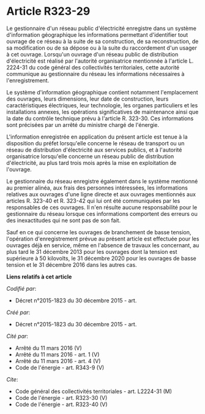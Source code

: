 # Article R323-29

Le gestionnaire d'un réseau public d'électricité enregistre dans un système d'information géographique les informations
permettant d'identifier tout ouvrage de ce réseau à la suite de sa construction, de sa reconstruction, de sa modification ou
de sa dépose ou à la suite du raccordement d'un usager à cet ouvrage. Lorsqu'un ouvrage d'un réseau public de distribution
d'électricité est réalisé par l'autorité organisatrice mentionnée à l'article L. 2224-31 du code général des collectivités
territoriales, cette autorité communique au gestionnaire du réseau les informations nécessaires à l'enregistrement. 

Le système d'information géographique contient notamment l'emplacement des ouvrages, leurs dimensions, leur date de
construction, leurs caractéristiques électriques, leur technologie, les organes particuliers et les installations annexes,
les opérations significatives de maintenance ainsi que la date du contrôle technique prévu à l'article R. 323-30. Ces
informations sont précisées par un arrêté du ministre chargé de l'énergie. 

L'information enregistrée en application du présent article est tenue à la disposition du préfet lorsqu'elle concerne le
réseau de transport ou un réseau de distribution d'électricité aux services publics, et à l'autorité organisatrice
lorsqu'elle concerne un réseau public de distribution d'électricité, au plus tard trois mois après la mise en exploitation de
l'ouvrage. 

Le gestionnaire du réseau enregistre également dans le système mentionné au premier alinéa, aux frais des personnes
intéressées, les informations relatives aux ouvrages d'une ligne directe et aux ouvrages mentionnés aux articles R. 323-40 et
R. 323-42 qui lui ont été communiquées par les responsables de ces ouvrages. Il n'en résulte aucune responsabilité pour le
gestionnaire du réseau lorsque ces informations comportent des erreurs ou des inexactitudes qui ne sont pas de son fait. 

Sauf en ce qui concerne les ouvrages de branchement de basse tension, l'opération d'enregistrement prévue au présent article
est effectuée pour les ouvrages déjà en service, même en l'absence de travaux les concernant, au plus tard le 31 décembre
2013 pour les ouvrages dont la tension est supérieure à 50 kilovolts, le 31 décembre 2020 pour les ouvrages de basse tension
et le 31 décembre 2016 dans les autres cas.

**Liens relatifs à cet article**

_Codifié par_:

  - Décret n°2015-1823 du 30 décembre 2015 - art.

_Créé par_:

  - Décret n°2015-1823 du 30 décembre 2015 - art.

_Cité par_:

  - Arrêté du 11 mars 2016 (V)
  - Arrêté du 11 mars 2016 - art. 1 (V)
  - Arrêté du 11 mars 2016 - art. 4 (V)
  - Code de l'énergie - art. R343-9 (V)

_Cite_:

  - Code général des collectivités territoriales - art. L2224-31 (M)
  - Code de l'énergie - art. R323-30 (V)
  - Code de l'énergie - art. R323-40 (V)
